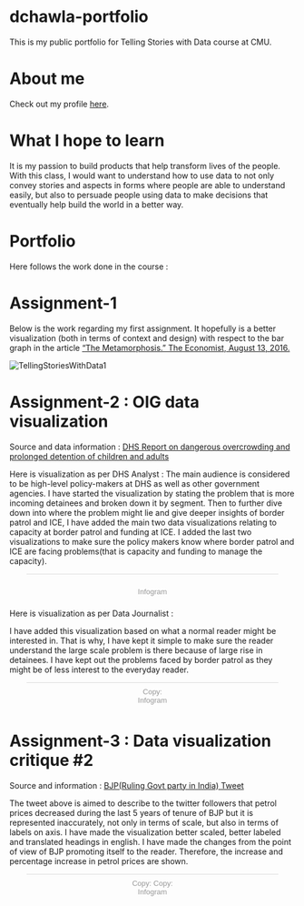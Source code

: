 # dchawla-portfolio
This is my public portfolio for Telling Stories with Data course at CMU.

# About me
Check out my profile [here](https://dc0708.github.io/).

# What I hope to learn
It is my passion to build products that help transform lives of the people. With this class, I would want to understand how to use data to not only convey stories and aspects in forms where people are able to understand easily, but also to persuade people using data to make decisions that eventually help build the world in a better way.  

# Portfolio
Here follows the work done in the course : 

# Assignment-1

Below is the work regarding my first assignment.
It hopefully is a better visualization (both in terms of context and design) with respect to the bar graph in the article [“The Metamorphosis.” The Economist, August 13, 2016.](https://www.economist.com/britain/2016/08/13/the-metamorphosis)

![TellingStoriesWithData1](https://user-images.githubusercontent.com/8137984/60935181-0807c880-a297-11e9-8673-7a0ff9015fa0.PNG)

# Assignment-2 : OIG data visualization 

Source and data information : [DHS Report on dangerous overcrowding and prolonged detention of children and adults](https://www.oig.dhs.gov/sites/default/files/assets/Mga/2019/oig-19-51-jul19.pdf)

Here is visualization as per DHS Analyst : 
The main audience is considered to be high-level policy-makers at DHS as well as other government agencies. I have started the visualization by stating the problem that is more incoming detainees and broken down it by segment. Then to further dive down into where the problem might lie and give deeper insights of border patrol and ICE, I have added the main two data visualizations relating to capacity at border patrol and funding at ICE. I added the last two visualizations to make sure the policy makers know where border patrol and ICE are facing problems(that is capacity and funding to manage the capacity). 

<div class="infogram-embed" data-id="2aaad2e6-004c-4f0f-b042-efd2e3d99f5c" data-type="interactive" data-title=""></div><script>!function(e,t,s,i){var n="InfogramEmbeds",o=e.getElementsByTagName("script")[0],d=/^http:/.test(e.location)?"http:":"https:";if(/^\/{2}/.test(i)&&(i=d+i),window[n]&&window[n].initialized)window[n].process&&window[n].process();else if(!e.getElementById(s)){var r=e.createElement("script");r.async=1,r.id=s,r.src=i,o.parentNode.insertBefore(r,o)}}(document,0,"infogram-async","https://e.infogram.com/js/dist/embed-loader-min.js");</script><div style="padding:8px 0;font-family:Arial!important;font-size:13px!important;line-height:15px!important;text-align:center;border-top:1px solid #dadada;margin:0 30px"><br><a href="https://infogram.com" style="color:#989898!important;text-decoration:none!important;" target="_blank" rel="nofollow">Infogram</a></div>


Here is visualization as per Data Journalist :

I have added this visualization based on what a normal reader might be interested in. That is why, I have kept it simple to make sure the reader understand the large scale problem is there because of large rise in detainees. I have kept out the problems faced by border patrol as they might be of less interest to the everyday reader.

<div class="infogram-embed" data-id="b9ba7e65-09e1-46e3-9bab-de5df9d4f239" data-type="interactive" data-title="Copy: "></div><script>!function(e,t,s,i){var n="InfogramEmbeds",o=e.getElementsByTagName("script")[0],d=/^http:/.test(e.location)?"http:":"https:";if(/^\/{2}/.test(i)&&(i=d+i),window[n]&&window[n].initialized)window[n].process&&window[n].process();else if(!e.getElementById(s)){var r=e.createElement("script");r.async=1,r.id=s,r.src=i,o.parentNode.insertBefore(r,o)}}(document,0,"infogram-async","https://e.infogram.com/js/dist/embed-loader-min.js");</script><div style="padding:8px 0;font-family:Arial!important;font-size:13px!important;line-height:15px!important;text-align:center;border-top:1px solid #dadada;margin:0 30px"><a href="https://infogram.com/b9ba7e65-09e1-46e3-9bab-de5df9d4f239" style="color:#989898!important;text-decoration:none!important;" target="_blank">Copy: </a><br><a href="https://infogram.com" style="color:#989898!important;text-decoration:none!important;" target="_blank" rel="nofollow">Infogram</a></div>


# Assignment-3 : Data visualization critique #2

Source and information : [BJP(Ruling Govt party in India) Tweet](https://twitter.com/BJP4India/status/1039110217160478720) 

The tweet above is aimed to describe to the twitter followers that petrol prices decreased during the last 5 years of tenure of BJP but it is represented inaccurately, not only in terms of scale, but also in terms of labels on axis. I have made the visualization better scaled, better labeled and translated headings in english. I have made the changes from the point of view of BJP promoting itself to the reader. Therefore, the increase and percentage increase in petrol prices are shown.  

<div class="infogram-embed" data-id="6a36b0fa-dc4e-4852-820c-a812bf424cef" data-type="interactive" data-title="Copy: Copy:"></div><script>!function(e,t,s,i){var n="InfogramEmbeds",o=e.getElementsByTagName("script")[0],d=/^http:/.test(e.location)?"http:":"https:";if(/^\/{2}/.test(i)&&(i=d+i),window[n]&&window[n].initialized)window[n].process&&window[n].process();else if(!e.getElementById(s)){var r=e.createElement("script");r.async=1,r.id=s,r.src=i,o.parentNode.insertBefore(r,o)}}(document,0,"infogram-async","https://e.infogram.com/js/dist/embed-loader-min.js");</script><div style="padding:8px 0;font-family:Arial!important;font-size:13px!important;line-height:15px!important;text-align:center;border-top:1px solid #dadada;margin:0 30px"><a href="https://infogram.com/6a36b0fa-dc4e-4852-820c-a812bf424cef" style="color:#989898!important;text-decoration:none!important;" target="_blank">Copy: Copy:</a><br><a href="https://infogram.com" style="color:#989898!important;text-decoration:none!important;" target="_blank" rel="nofollow">Infogram</a></div>





